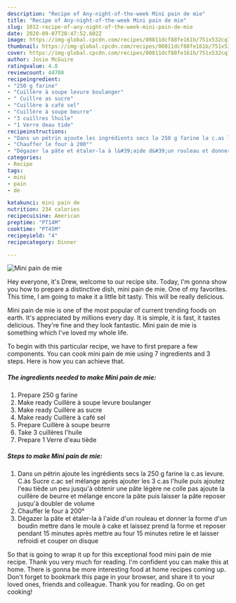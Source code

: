 ```yaml
---
description: "Recipe of Any-night-of-the-week Mini pain de mie"
title: "Recipe of Any-night-of-the-week Mini pain de mie"
slug: 1032-recipe-of-any-night-of-the-week-mini-pain-de-mie
date: 2020-09-07T20:47:52.602Z
image: https://img-global.cpcdn.com/recipes/00811dcf88fe161b/751x532cq70/mini-pain-de-mie-photo-principale-de-la-recette.jpg
thumbnail: https://img-global.cpcdn.com/recipes/00811dcf88fe161b/751x532cq70/mini-pain-de-mie-photo-principale-de-la-recette.jpg
cover: https://img-global.cpcdn.com/recipes/00811dcf88fe161b/751x532cq70/mini-pain-de-mie-photo-principale-de-la-recette.jpg
author: Josie McGuire
ratingvalue: 4.8
reviewcount: 44708
recipeingredient:
- "250 g farine"
- "Cuillère à soupe levure boulanger"
- " Cuillre as sucre"
- "Cuillère à café sel"
- "Cuillère à soupe beurre"
- "3 cuillres lhuile"
- "1 Verre deau tide"
recipeinstructions:
- "Dans un pétrin ajoute les ingrédients secs la 250 g farine la c.as levure. C.às Sucre c.ac sel mélange après ajouter les 3 c.as l&#39;huile puis ajoutez l&#39;eau tiède un peu jusqu&#39;à obtenir une pâte légère ne colle pas ajoute la cuillère de beurre et mélange encore la pâte puis laisser la pâte reposer jusqu&#39;à doubler de volume"
- "Chauffer le four à 200°"
- "Dégazer la pâte et étaler-la à l&#39;aide d&#39;un rouleau et donner la forme d&#39;un boudin mettre dans le moule à cake et laissez prend la forme et reposer pendant 15 minutes après mettre au four 15 minutes retire le et laisser refroidi et couper on disque"
categories:
- Recipe
tags:
- mini
- pain
- de

katakunci: mini pain de 
nutrition: 234 calories
recipecuisine: American
preptime: "PT14M"
cooktime: "PT45M"
recipeyield: "4"
recipecategory: Dinner

---
```



![Mini pain de mie](https://img-global.cpcdn.com/recipes/00811dcf88fe161b/751x532cq70/mini-pain-de-mie-photo-principale-de-la-recette.jpg)

Hey everyone, it's Drew, welcome to our recipe site. Today, I'm gonna show you how to prepare a distinctive dish, mini pain de mie. One of my favorites. This time, I am going to make it a little bit tasty. This will be really delicious.



Mini pain de mie is one of the most popular of current trending foods on earth. It's appreciated by millions every day. It is simple, it is fast, it tastes delicious. They're fine and they look fantastic. Mini pain de mie is something which I've loved my whole life.


To begin with this particular recipe, we have to first prepare a few components. You can cook mini pain de mie using 7 ingredients and 3 steps. Here is how you can achieve that.

<!--inarticleads1-->

##### The ingredients needed to make Mini pain de mie:

1. Prepare 250 g farine
1. Make ready Cuillère à soupe levure boulanger
1. Make ready  Cuillère as sucre
1. Make ready Cuillère à café sel
1. Prepare Cuillère à soupe beurre
1. Take 3 cuillères l&#39;huile
1. Prepare 1 Verre d&#39;eau tiède




<!--inarticleads2-->

##### Steps to make Mini pain de mie:

1. Dans un pétrin ajoute les ingrédients secs la 250 g farine la c.as levure. C.às Sucre c.ac sel mélange après ajouter les 3 c.as l&#39;huile puis ajoutez l&#39;eau tiède un peu jusqu&#39;à obtenir une pâte légère ne colle pas ajoute la cuillère de beurre et mélange encore la pâte puis laisser la pâte reposer jusqu&#39;à doubler de volume
1. Chauffer le four à 200°
1. Dégazer la pâte et étaler-la à l&#39;aide d&#39;un rouleau et donner la forme d&#39;un boudin mettre dans le moule à cake et laissez prend la forme et reposer pendant 15 minutes après mettre au four 15 minutes retire le et laisser refroidi et couper on disque




So that is going to wrap it up for this exceptional food mini pain de mie recipe. Thank you very much for reading. I'm confident you can make this at home. There is gonna be more interesting food at home recipes coming up. Don't forget to bookmark this page in your browser, and share it to your loved ones, friends and colleague. Thank you for reading. Go on get cooking!
